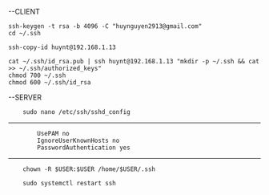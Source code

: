 
--CLIENT

    ssh-keygen -t rsa -b 4096 -C "huynguyen2913@gmail.com"
    cd ~/.ssh

    ssh-copy-id huynt@192.168.1.13

    cat ~/.ssh/id_rsa.pub | ssh huynt@192.168.1.13 "mkdir -p ~/.ssh && cat >> ~/.ssh/authorized_keys"
    chmod 700 ~/.ssh
    chmod 600 ~/.ssh/id_rsa



--SERVER

        sudo nano /etc/ssh/sshd_config

-----------------------------------------------------

            UsePAM no
            IgnoreUserKnownHosts no
            PasswordAuthentication yes
-----------------------------------------------------

        chown -R $USER:$USER /home/$USER/.ssh

        sudo systemctl restart ssh
